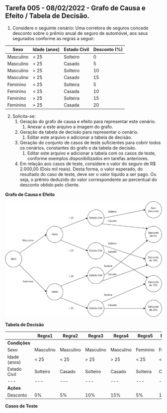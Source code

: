 ## Tarefa 005 - 08/02/2022 - Grafo de Causa e Efeito / Tabela de Decisão.

1. Considere o seguinte cenário: Uma corretora de seguros concede desconto sobre o prêmio anual de seguro de automóvel, aos seus segurados conforme as regras a seguir:

|Sexo|Idade (anos)|Estado Civil|Desconto (%)|
|---|---|---|---|
|Masculino|< 25|Solteiro|0|
|Masculino|< 25|Casado|5|
|Masculino|> 25|Solteiro|10|
|Masculino|> 25|Casado|15|
|Feminino|< 25|Solteira|5|
|Feminino|< 25|Casada|10|
|Feminino|> 25|Solteira|15|
|Feminino|> 25|Casada|20|

2. Solicita-se:
   1. Geração do grafo de causa e efeito para representar este cenário.
      1. Anexar a este arquivo a imagem do grafo.
   2. Geração da tabela de decisão para representar o cenário.
      1. Editar este arquivo e adicionar a tabela de decisão.
   3. Geração do conjunto de casos de teste suficientes para cobrir todos os cenários, constantes do grafo e da tabela de decisão.
      1. Editar este arquivo e adicionar a tabela com os casos de teste, conforme exemplos disponibilizados em tarefas anteriores.
   4. Em relação aos casos de teste, considere o valor do seguro de R$ 2.000,00 (Dois mil reais). Desta forma, o valor esperado, do resultado do caso de teste, deve ser o valor líquido a ser pago. Ou seja, o prêmio deduzido do valor correspondente ao percentual do desconto obtido pelo cliente.

**Grafo de Causa e Efeito**

<img src="https://github.com/GustavoMarques02/ts-2021-2/blob/main/Tarefa-005/imagens/Grafo-de-Causa-e-Efeito.png">

**Tabela de Decisão**

| |Regra1|Regra2|Regra3|Regra4|Regra5|Regra6|Regra7|Regra8|
|---|---|---|---|---|---|---|---|---|
|**Condições**| | | | | | | | |
|Sexo|Masculino|Masculino|Masculino|Masculino|Feminino|Feminino|Feminino|Feminino|
|Idade (anos)|< 25|< 25|> 25|> 25|< 25|< 25|> 25|> 25|
|Estado Civil|Solteiro|Casado|Solteiro|Casado|Solteira|Casada|Solteira|Casada|
|---|---|---|---|---|---|---|---|---|
|**Ações**| | | | | | | | |
|Desconto|0%|5%|10%|15%|5%|10%|15%|20%|

**Casos de Teste**
